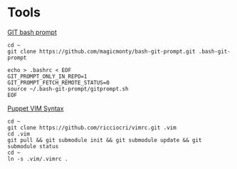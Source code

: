 # Tools

[GIT bash prompt](https://github.com/magicmonty/bash-git-prompt)

    cd ~
    git clone https://github.com/magicmonty/bash-git-prompt.git .bash-git-prompt

    echo > .bashrc < EOF
    GIT_PROMPT_ONLY_IN_REPO=1
    GIT_PROMPT_FETCH_REMOTE_STATUS=0
    source ~/.bash-git-prompt/gitprompt.sh
    EOF


[Puppet VIM Syntax](https://github.com/ricciocri/vimrc)

    cd ~
    git clone https://github.com/ricciocri/vimrc.git .vim
    cd .vim
    git pull && git submodule init && git submodule update && git submodule status
    cd ~
    ln -s .vim/.vimrc .


